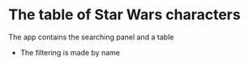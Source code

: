 # The table of Star Wars characters

The app contains the searching panel and a table

- The filtering is made by name